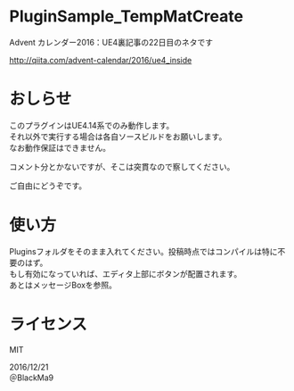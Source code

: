 # PluginSample_TempMatCreate
Advent カレンダー2016：UE4裏記事の22日目のネタです

http://qiita.com/advent-calendar/2016/ue4_inside

# おしらせ

このプラグインはUE4.14系でのみ動作します。  
それ以外で実行する場合は各自ソースビルドをお願いします。  
なお動作保証はできません。  

コメント分とかないですが、そこは突貫なので察してください。  

ご自由にどうぞです。  

# 使い方

Pluginsフォルダをそのまま入れてください。投稿時点ではコンパイルは特に不要のはず。    
もし有効になっていれば、エディタ上部にボタンが配置されます。  
あとはメッセージBoxを参照。  

# ライセンス

MIT

2016/12/21  
＠BlackMa9

